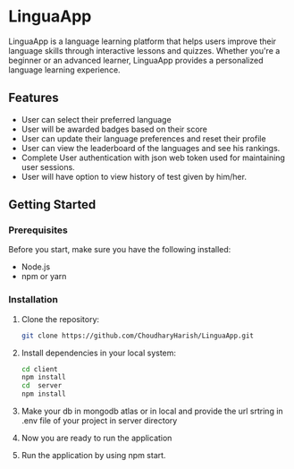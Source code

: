 # LinguaApp

LinguaApp is a language learning platform that helps users improve their language skills through interactive lessons and quizzes. Whether you're a beginner or an advanced learner, LinguaApp provides a personalized language learning experience.

## Features

- User can select their preferred language
- User will be awarded badges based on their score
- User can update their language preferences and reset their profile
- User can view the leaderboard of the languages and see his rankings.
- Complete User authentication with json web token used for maintaining user sessions.
- User will have option to view history of test given by him/her.


## Getting Started

### Prerequisites

Before you start, make sure you have the following installed:

- Node.js
- npm or yarn

### Installation

1. Clone the repository:

   ```bash
   git clone https://github.com/ChoudharyHarish/LinguaApp.git

2. Install dependencies in your local system:

   ```bash
   cd client
   npm install
   cd  server
   npm install
   
4. Make your db in mongodb atlas or in local and provide the url srtring in .env file of your project in server directory
   
5. Now you are ready to run the application
6. Run the application by using npm start.
      
